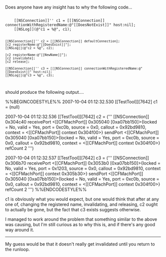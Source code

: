 

Does anyone have any insight has to why the following code... 


<code>
	[[NSConnection]]'' c1 = [[[NSConnection]] connectionWithRegisteredName:@"[[DoesNotExist]]" host:nil];
	[[NSLog]](@"c1 = %@", c1);
	
	[[NSConnection]]'' c2 = [[[NSConnection]] defaultConnection];
	[c2 registerName:@"[[DoesExist]]"];
	[[NSLog]](@"c2 = %@", c2);
	
	[c2 registerName:@"[[NewName]]"];
	[c2 invalidate];
	[c2 release];

	[[NSConnection]]'' c3 = [[[NSConnection]] connectionWithRegisteredName:@"[[DoesExist]]" host:nil];
	[[NSLog]](@"c3 = %@", c3);
</code>

should produce the following output....

%%BEGINCODESTYLE%%
2007-10-04 01:12:32.530 [[TestTool]][7642] c1 = (null)


2007-10-04 01:12:32.536 [[TestTool]][7642] c2 = (''' [[NSConnection]] 0x304c40 receivePort <[[CFMachPort]] 0x305040 [0xa07bb150]>{locked = No, valid = Yes, port = 0xc0b, source = 0x0, callout = 0x92bd9810, context = <[[CFMachPort]] context 0x304f00>} sendPort <[[CFMachPort]] 0x305040 [0xa07bb150]>{locked = No, valid = Yes, port = 0xc0b, source = 0x0, callout = 0x92bd9810, context = <[[CFMachPort]] context 0x304f00>} refCount 2 ''')


2007-10-04 01:12:32.537 [[TestTool]][7642] c3 = (''' [[NSConnection]] 0x306b70 receivePort <[[CFMachPort]] 0x3053b0 [0xa07bb150]>{locked = No, valid = Yes, port = 0x1203, source = 0x0, callout = 0x92bd9810, context = <[[CFMachPort]] context 0x305b30>} sendPort <[[CFMachPort]] 0x305040 [0xa07bb150]>{locked = No, valid = Yes, port = 0xc0b, source = 0x0, callout = 0x92bd9810, context = <[[CFMachPort]] context 0x304f00>} refCount 2 ''')
%%ENDCODESTYLE%%

c1 is obviously what you would expect, but one would think that after at any one of, changing the registered name, invalidating, and releasing, c2 ought to actually be gone, but the fact that c3 exists suggests otherwise.

I managed to work around the problem that something similar to the above was causing, but I'm still curious as to why this is, and if there's any good way around it.

----
My guess would be that it doesn't really get invalidated until you return to the runloop.